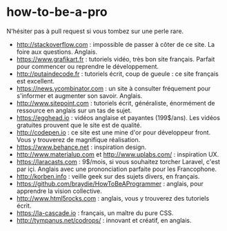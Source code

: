 # how-to-be-a-pro

N'hésiter pas à pull request si vous tombez sur une perle rare.

- http://stackoverflow.com : impossible de passer à côter de ce site. La foire aux questions. Anglais.
- https://www.grafikart.fr : tutoriels vidéo, très bon site français. Parfait pour commencer ou reprendre le développement.
- http://putaindecode.fr : tutoriels écrit, coup de gueule : ce site français est excellent.
- https://news.ycombinator.com : un site à consulter fréquement pour s'informer et augmenter son savoir. Anglais.
- http://www.sitepoint.com : tutoriels écrit, généraliste, énormément de ressource en anglais sur un tas de sujet.
- https://egghead.io : vidéos anglaise et payantes (199$/ans). Les vidéos gratuites prouvent que le site est de qualité.
- http://codepen.io : ce site est une mine d'or pour développeur front. Vous y trouverez de magnifique réalisation.
- https://www.behance.net : inspiration design.
- http://www.materialup.com et http://www.uplabs.com/ : inspiration UX.
- https://laracasts.com : 9$/mois, si vous souhaitez torcher Laravel, c'est par içi. Anglais avec une prononciation parfaite pour les Francophone.
- http://korben.info : veille geek sur des sujets divers, en français.
- https://github.com/braydie/HowToBeAProgrammer : anglais, pour apprendre la vision collective.
- http://www.html5rocks.com : anglais, vous y trouverez des tutoriels écrit.
- https://la-cascade.io : français, un maître du pure CSS.
- http://tympanus.net/codrops/ : innovant et créatif, en anglais.
